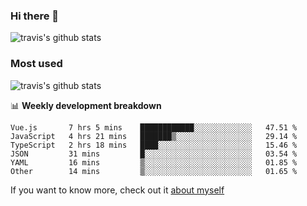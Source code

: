 ### Hi there 👋

<!--
**HondryTravis/HondryTravis** is a ✨ _special_ ✨ repository because its `README.md` (this file) appears on your GitHub profile.

Here are some ideas to get you started:

- 🔭 I’m currently working on ...
- 🌱 I’m currently learning ...
- 👯 I’m looking to collaborate on ...
- 🤔 I’m looking for help with ...
- 💬 Ask me about ...
- 📫 How to reach me: ...
- 😄 Pronouns: ...
- ⚡ Fun fact: ...
-->

![travis's github stats](https://github-readme-stats.vercel.app/api?username=HondryTravis&hide=stars)
### Most used
![travis's github stats](https://github-readme-stats.anuraghazra1.vercel.app/api/top-langs/?username=HondryTravis&layout=compact&hide_title=true)

📊 **Weekly development breakdown**

<!--START_SECTION:waka-->

```text
Vue.js       7 hrs 5 mins    ████████████░░░░░░░░░░░░░   47.51 %
JavaScript   4 hrs 21 mins   ███████▒░░░░░░░░░░░░░░░░░   29.14 %
TypeScript   2 hrs 18 mins   ████░░░░░░░░░░░░░░░░░░░░░   15.46 %
JSON         31 mins         █░░░░░░░░░░░░░░░░░░░░░░░░   03.54 %
YAML         16 mins         ▒░░░░░░░░░░░░░░░░░░░░░░░░   01.85 %
Other        14 mins         ▒░░░░░░░░░░░░░░░░░░░░░░░░   01.65 %
```

<!--END_SECTION:waka-->

If you want to know more, check out it [about myself](https://hondrytravis.github.io/)
